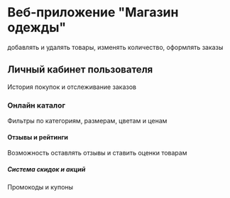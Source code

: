 # Веб-приложение "Магазин одежды" 
добавлять и удалять товары, изменять количество, оформлять заказы 
## Личный кабинет пользователя
История покупок и отслеживание заказов
### Онлайн каталог
Фильтры по категориям, размерам, цветам и ценам
#### Отзывы и рейтинги
Возможность оставлять отзывы и ставить оценки товарам
##### Система скидок и акций
Промокоды и купоны
